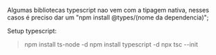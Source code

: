 Algumas bibliotecas typescript nao vem com a tipagem nativa,
nesses casos é preciso dar um "npm install @types/(nome da dependencia)";

Setup typescript:
> npm install ts-node -d
> npm install typescript -d
> npx tsc --init